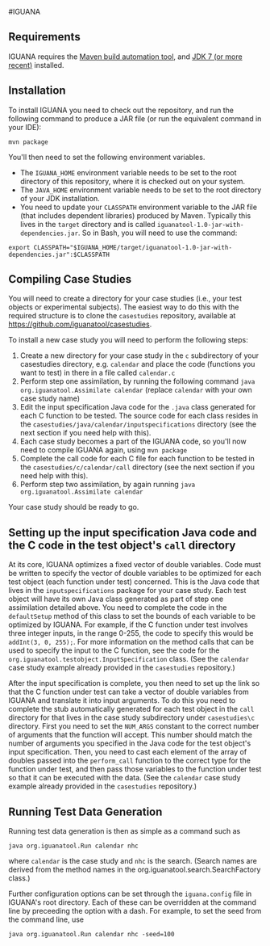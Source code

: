 #IGUANA

## Requirements
IGUANA requires the [Maven build automation tool](https://maven.apache.org/), and [JDK 7 (or more recent)](http://www.oracle.com/technetwork/java/javase/downloads/) installed.

## Installation
To install IGUANA you need to check out the repository, and run the following command to produce a JAR file (or run the equivalent command in your IDE):

`mvn package`

You'll then need to set the following environment variables. 

* The `IGUANA_HOME` environment variable needs to be set to the root directory of this repository, where it is checked out on your system.
* The `JAVA_HOME` environment variable needs to be set to the root directory of your JDK installation.
* You need to update your `CLASSPATH` environment variable to the JAR file (that includes dependent libraries) produced by Maven. Typically this lives in the `target` directory and is called `iguanatool-1.0-jar-with-dependencies.jar`. So in Bash, you will need to use the command:

`export CLASSPATH="$IGUANA_HOME/target/iguanatool-1.0-jar-with-dependencies.jar":$CLASSPATH`

## Compiling Case Studies
You will need to create a directory for your case studies (i.e., your test objects or experimental subjects). The easiest way to do this with the required structure is to clone the `casestudies` repository, available at https://github.com/iguanatool/casestudies.

To install a new case study you will need to perform the following steps:

1. Create a new directory for your case study in the `c` subdirectory of your casestudies directory, e.g. `calendar` and place the code (functions you want to test) in there in a file called `calendar.c`
2. Perform step one assimilation, by running the following command
`java org.iguanatool.Assimilate calendar`
(replace `calendar` with your own case study name)
3. Edit the input specification Java code for the `.java` class generated for each C function to be tested. The source code for each class resides in the `casestudies/java/calendar/inputspecifications` directory (see the next section if you need help with this).
4. Each case study becomes a part of the IGUANA code, so you'll now need to compile IGUANA again, using `mvn package`
5. Complete the call code for each C file for each function to be tested in the `casestudies/c/calendar/call` directory (see the next section if you need help with this).
6. Perform step two assimilation, by again running `java org.iguanatool.Assimilate calendar`

Your case study should be ready to go.

## Setting up the input specification Java code and the C code in the test object's `call` directory
At its core, IGUANA optimizes a fixed vector of double variables. Code must be written to specify the vector of double variables to be optimized for each test object (each function under test) concerned. This is the Java code that lives in the `inputspecifications` package for your case study. Each test object will have its own Java class generated as part of step one assimilation detailed above. You need to complete the code in the `defaultSetup` method of this class to set the bounds of each variable to be optimized by IGUANA. For example, if the C function under test involves three integer inputs, in the range 0-255, the code to specify this would be `addInt(3, 0, 255);`. For more information on the method calls that can be used to specify the input to the C function, see the code for the `org.iguanatool.testobject.InputSpecification` class. (See the `calendar` case study example already provided in the `casestudies` repository.)

After the input specification is complete, you then need to set up the link so that the C function under test can take a vector of double variables from IGUANA and translate it into input arguments. To do this you need to complete the stub automatically generated for each test object in the `call` directory for that lives in the case study subdirectory under `casestudies\c` directory. First you need to set the `NUM_ARGS` constant to the correct number of arguments that the function will accept. This number should match the number of arguments you specified in the Java code for the test object's input specification. Then, you need to cast each element of the array of doubles passed into the `perform_call` function to the correct type for the function under test, and then pass those variables to the function under test so that it can be executed with the data. (See the `calendar` case study example already provided in the `casestudies` repository.)

## Running Test Data Generation
Running test data generation is then as simple as a command such as

`java org.iguanatool.Run calendar nhc`

where `calendar` is the case study and `nhc` is the search. (Search names are derived from the method names in the org.iguanatool.search.SearchFactory class.)

Further configuration options can be set through the `iguana.config` file in IGUANA's root directory. Each of these can be overridden at the command line by preceeding the option with a dash. For example, to set the seed from the command line, use

`java org.iguanatool.Run calendar nhc -seed=100`
